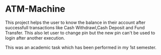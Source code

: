 # ATM-Machine
This project helps the user to know the balance in their account after successfull transactions like Cash Withdrawl,Cash Deposit and Fund Transfer. This also let user to change pin but the new pin can't be used to login after another execution.

This was an academic task which has been performed in my 1st semester.
